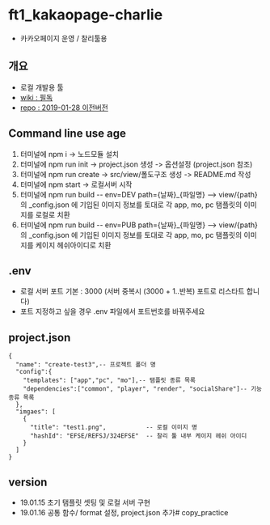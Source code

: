 # ft1_kakaopage-charlie
* 카카오페이지 운영 / 찰리툴용

## 개요
* 로컬 개발용 툴
* [wiki : 필독](https://wiki.daumkakao.com/pages/viewpage.action?pageId=455851794)
* [repo : 2019-01-28 이전버전](https://github.kakaocorp.com/UIProj/kakaopage-2018)

## Command line use age
1. 터미널에 npm i -> 노드모듈 설치
2. 터미널에 npm run init -> project.json 생성 -> 옵션설정 (project.json 참조)
3. 터미널에 npm run create -> src/view/폴도구조 생성  -> README.md 작성
4. 터미널에 npm start -> 로컬서버 시작  
5. 터미널에 npm run build -- env=DEV path={날짜}_{파일명} --> view/{path} 의 _config.json 에 기입된 이미지 정보를 토대로 각 app, mo, pc 탬플릿의 이미지를 로컬로 치환
6. 터미널에 npm run build -- env=PUB path={날짜}_{파일명} --> view/{path} 의 _config.json 에 기입된 이미지 정보를 토대로 각 app, mo, pc 탬플릿의 이미지를 케이지 헤쉬아이디로 치환

## .env
* 로컬 서버 포트 기본 : 3000 (서버 중복시 (3000 + 1..반복) 포트로 리스타트 합니다)
* 포트 지정하고 싶을 경우 .env 파일에서 포트번호를 바꿔주세요

## project.json
```
{
  "name": "create-test3",-- 프로젝트 폴더 명
  "config":{
    "templates": ["app","pc", "mo"],-- 탬플릿 종류 목록
    "dependencies":["common", "player", "render", "socialShare"]-- 기능 종류 목록
  },
  "imgaes": [
    {
      "title": "test1.png",           -- 로컬 이미지 명
      "hashId": "EFSE/REFSJ/324EFSE"  -- 찰리 툴 내부 케이지 헤쉬 아이디
    } 
  ]
}
```

## version
* 19.01.15 초기 탬플릿 셋팅 및 로컬 서버 구현
* 19.01.16 공통 함수/ format 설정, project.json 추가# copy_practice
